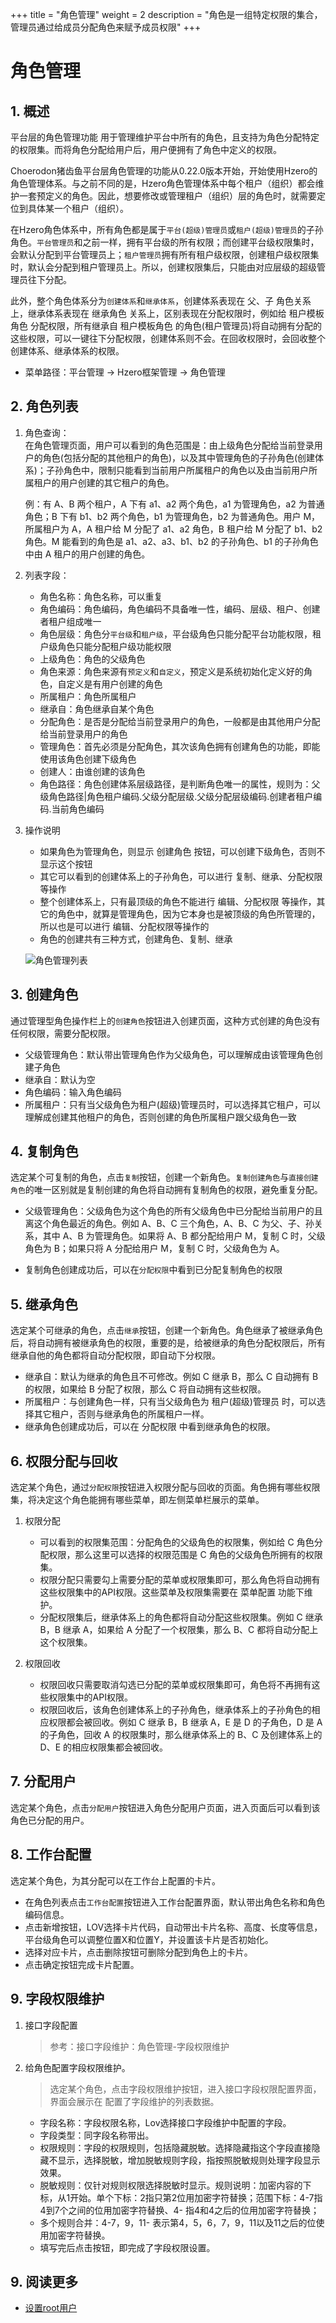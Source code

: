 +++
title = "角色管理"
weight = 2
description = "角色是一组特定权限的集合，管理员通过给成员分配角色来赋予成员权限"
+++

# 角色管理

## 1. 概述


平台层的角色管理功能 用于管理维护平台中所有的角色，且支持为角色分配特定的权限集。而将角色分配给用户后，用户便拥有了角色中定义的权限。

Choerodon猪齿鱼平台层角色管理的功能从0.22.0版本开始，开始使用Hzero的角色管理体系。与之前不同的是，Hzero角色管理体系中每个租户（组织）都会维护一套预定义的角色。因此，想要修改或管理租户（组织）层的角色时，就需要定位到具体某一个租户（组织）。

在Hzero角色体系中，所有角色都是属于`平台(超级)管理员`或`租户(超级)管理员`的子孙角色。`平台管理员`和之前一样，拥有平台级的所有权限；而创建平台级权限集时，会默认分配到平台管理员上；`租户管理员`拥有所有租户级权限，创建租户级权限集时，默认会分配到租户管理员上。所以，创建权限集后，只能由对应层级的超级管理员往下分配。

此外，整个角色体系分为`创建体系`和`继承体系`，创建体系表现在 父、子 角色关系上，继承体系表现在 继承角色 关系上，区别表现在分配权限时，例如给 租户模板角色 分配权限，所有继承自 租户模板角色 的角色(租户管理员)将自动拥有分配的这些权限，可以一键往下分配权限，创建体系则不会。在回收权限时，会回收整个创建体系、继承体系的权限。

- 菜单路径：平台管理 -> Hzero框架管理 -> 角色管理


## 2. 角色列表


1. 角色查询：  
在角色管理页面，用户可以看到的角色范围是：由上级角色分配给当前登录用户的角色(包括分配的其他租户的角色)，以及其中管理角色的子孙角色(创建体系)；子孙角色中，限制只能看到当前用户所属租户的角色以及由当前用户所属租户的用户创建的其它租户的角色。

    例：有 A、B 两个租户，A 下有 a1、a2 两个角色，a1 为管理角色，a2 为普通角色；B 下有 b1、b2 两个角色，b1 为管理角色，b2 为普通角色。用户 M，所属租户为 A，A 租户给 M 分配了 a1、a2 角色，B 租户给 M 分配了 b1、b2 角色。M 能看到的角色是 a1、a2、a3、b1、b2 的子孙角色、b1 的子孙角色中由 A 租户的用户创建的角色。


2. 列表字段：  

    - 角色名称：角色名称，可以重复  
    - 角色编码：角色编码，角色编码不具备唯一性，编码、层级、租户、创建者租户组成唯一  
    - 角色层级：角色分`平台级`和`租户级`，平台级角色只能分配平台功能权限，租户级角色只能分配租户级功能权限   
    - 上级角色：角色的父级角色  
    - 角色来源：角色来源有`预定义`和`自定义`，预定义是系统初始化定义好的角色，自定义是有用户创建的角色  
    - 所属租户：角色所属租户  
    - 继承自：角色继承自某个角色    
    - 分配角色：是否是分配给当前登录用户的角色，一般都是由其他用户分配给当前登录用户的角色  
    - 管理角色：首先必须是分配角色，其次该角色拥有创建角色的功能，即能使用该角色创建下级角色  
    - 创建人：由谁创建的该角色  
    - 角色路径：角色创建体系层级路径，是判断角色唯一的属性，规则为：父级角色路径|角色租户编码.父级分配层级.父级分配层级编码.创建者租户编码.当前角色编码    


3. 操作说明  

    - 如果角色为管理角色，则显示 创建角色 按钮，可以创建下级角色，否则不显示这个按钮    
    - 其它可以看到的创建体系上的子孙角色，可以进行 复制、继承、分配权限 等操作    
    - 整个创建体系上，只有最顶级的角色不能进行 编辑、分配权限 等操作，其它的角色中，就算是管理角色，因为它本身也是被顶级的角色所管理的，所以也是可以进行 编辑、分配权限等操作的  
    - 角色的创建共有三种方式，创建角色、复制、继承    

    ![角色管理列表](/docs/user-guide/manager-guide/image/hzero-role.png)



## 3. 创建角色  

通过管理型角色操作栏上的`创建角色`按钮进入创建页面，这种方式创建的角色没有任何权限，需要分配权限。
    
- 父级管理角色：默认带出管理角色作为父级角色，可以理解成由该管理角色创建子角色
- 继承自：默认为空
- 角色编码：输入角色编码
- 所属租户：只有当父级角色为租户(超级)管理员时，可以选择其它租户，可以理解成创建其他租户的角色，否则创建的角色所属租户跟父级角色一致

## 4. 复制角色
选定某个可复制的角色，点击`复制`按钮，创建一个新角色。`复制创建角色`与`直接创建角色`的唯一区别就是复制创建的角色将自动拥有复制角色的权限，避免重复分配。  
 
- 父级管理角色：父级角色为这个角色的所有父级角色中已分配给当前用户的且离这个角色最近的角色。例如 A、B、C 三个角色，A、B、C 为父、子、孙关系，其中 A、B 为管理角色。如果将 A、B 都分配给用户 M，复制 C 时，父级角色为 B；如果只将 A 分配给用户 M，复制 C 时，父级角色为 A。  

- 复制角色创建成功后，可以在`分配权限`中看到已分配复制角色的权限

## 5. 继承角色

选定某个可继承的角色，点击`继承`按钮，创建一个新角色。角色继承了被继承角色后，将自动拥有被继承角色的权限，重要的是，给被继承的角色分配权限后，所有继承自他的角色都将自动分配权限，即自动下分权限。  

- 继承自：默认为继承的角色且不可修改。例如 C 继承 B，那么 C 自动拥有 B 的权限，如果给 B 分配了权限，那么 C 将自动拥有这些权限。     
- 所属租户：与创建角色一样，只有当父级角色为 租户(超级)管理员 时，可以选择其它租户，否则与继承角色的所属租户一样。  
- 继承角色创建成功后，可以在 分配权限 中看到继承角色的权限。    

## 6. 权限分配与回收

选定某个角色，通过`分配权限`按钮进入权限分配与回收的页面。角色拥有哪些权限集，将决定这个角色能拥有哪些菜单，即左侧菜单栏展示的菜单。

1. 权限分配     

    - 可以看到的权限集范围：分配角色的父级角色的权限集，例如给 C 角色分配权限，那么这里可以选择的权限范围是 C 角色的父级角色所拥有的权限集。    
    - 权限分配只需要勾上需要分配的菜单或权限集即可，那么角色将自动拥有这些权限集中的API权限。这些菜单及权限集需要在 菜单配置 功能下维护。   
    - 分配权限集后，继承体系上的角色都将自动分配这些权限集。例如 C 继承 B，B 继承 A，如果给 A 分配了一个权限集，那么 B、C 都将自动分配上这个权限集。    


2. 权限回收

    - 权限回收只需要取消勾选已分配的菜单或权限集即可，角色将不再拥有这些权限集中的API权限。
    - 权限回收后，该角色创建体系上的子孙角色，继承体系上的子孙角色的相应权限都会被回收。例如 C 继承 B，B 继承 A，E 是 D 的子角色，D 是 A 的子角色，回收 A 的权限集时，那么继承体系上的 B、C 及创建体系上的 D、E 的相应权限集都会被回收。  

## 7. 分配用户  
选定某个角色，点击`分配用户`按钮进入角色分配用户页面，进入页面后可以看到该角色已分配的用户。    

## 8. 工作台配置    

选定某个角色，为其分配可以在工作台上配置的卡片。

- 在角色列表点击`工作台配置`按钮进入工作台配置界面，默认带出角色名称和角色编码信息。    
- 点击新增按钮，LOV选择卡片代码，自动带出卡片名称、高度、长度等信息，平台级角色可以调整位置X和位置Y，并设置该卡片是否初始化。   
- 选择对应卡片，点击删除按钮可删除分配到角色上的卡片。  
- 点击确定按钮完成卡片配置。    

## 9. 字段权限维护

1. 接口字段配置

    > 参考：接口字段维护：角色管理-字段权限维护     

2. 给角色配置字段权限维护。   

    > 选定某个角色，点击字段权限维护按钮，进入接口字段权限配置界面，界面会展示在 配置了字段维护的列表数据。

    - 字段名称：字段权限名称，Lov选择接口字段维护中配置的字段。 
    - 字段类型：同字段名称带出。  
    - 权限规则：字段的权限规则，包括隐藏脱敏。选择隐藏指这个字段直接隐藏不显示，选择脱敏，增加脱敏规则字段，指按照脱敏规则处理字段显示效果。  
    - 脱敏规则：仅针对规则权限选择脱敏时显示。规则说明：加密内容的下标，从1开始。单个下标：2指只第2位用加密字符替换；范围下标：4-7指4到7个之间的位用加密字符替换、4- 指4和4之后的位用加密字符替换；   
    - 多个规则合并：4-7，9，11- 表示第4，5，6，7，9，11以及11之后的位使用加密字符替换。   
    - 填写完后点击按钮，即完成了字段权限设置。    

## 9. 阅读更多

- [设置root用户](../../rootuser)
